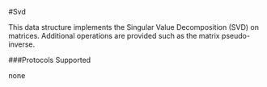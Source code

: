 #Svd

This data structure implements the Singular Value Decomposition (SVD) on matrices. Additional operations are provided such as the matrix pseudo-inverse.

###Protocols Supported

none